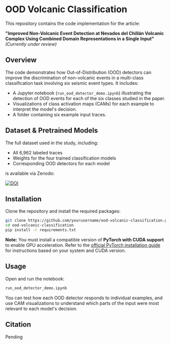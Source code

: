 # OOD Volcanic Classification

This repository contains the code implementation for the article:

**"Improved Non-Volcanic Event Detection at Nevados del Chillán Volcanic Complex Using Combined Domain Representations in a Single Input"**  
*(Currently under review)*

## Overview

The code demonstrates how Out-of-Distribution (OOD) detectors can improve the discrimination of non-volcanic events in a multi-class classification task involving six seismic event types. It includes:

- A Jupyter notebook (`run_ood_detector_demo.ipynb`) illustrating the detection of OOD events for each of the six classes studied in the paper.
- Visualizations of class activation maps (CAMs) for each example to interpret the model's decision.
- A folder containing six example input traces.

## Dataset & Pretrained Models

The full dataset used in the study, including:

- All 6,962 labeled traces  
- Weights for the four trained classification models  
- Corresponding OOD detectors for each model  

is available via Zenodo:

[![DOI](https://zenodo.org/badge/DOI/10.5281/zenodo.15460140.svg)](https://doi.org/10.5281/zenodo.15460140)

## Installation

Clone the repository and install the required packages:

```bash
git clone https://github.com/yourusername/ood-volcanic-classification.git
cd ood-volcanic-classification
pip install -r requirements.txt
```

**Note:** You must install a compatible version of **PyTorch with CUDA support** to enable GPU acceleration. Refer to the [official PyTorch installation guide](https://pytorch.org/get-started/locally/) for instructions based on your system and CUDA version.

## Usage

Open and run the notebook:
```bash
run_ood_detector_demo.ipynb
```
You can test how each OOD detector responds to individual examples, and use CAM visualizations to understand which parts of the input were most relevant to each model's decision.

## Citation

Pending


